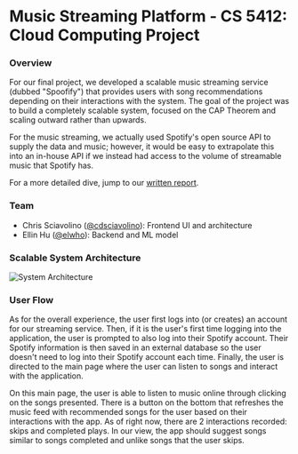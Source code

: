 # Music Streaming Platform - CS 5412: Cloud Computing Project

### Overview
For our final project, we developed a scalable music streaming service (dubbed "Spoofify") that provides users with song recommendations depending on their interactions with the system. The goal of the project was to build a completely scalable system, focused on the CAP Theorem and scaling outward rather than upwards. 

For the music streaming, we actually used Spotify's open source API to supply the data and music; however, it would be easy to extrapolate this into an in-house API if we instead had access to the volume of streamable music that Spotify has.

For a more detailed dive, jump to our [written report](https://github.com/cdsciavolino/cs5412-music-streaming/blob/master/Final-Report-Streaming-Music-System.pdf).

### Team
- Chris Sciavolino ([@cdsciavolino](https://github.com/cdsciavolino)): Frontend UI and architecture
- Ellin Hu ([@elwho](https://github.com/elwho)): Backend and ML model

### Scalable System Architecture
![System Architecture](https://github.com/cdsciavolino/cs5412-music-streaming/blob/master/_readme-assets/architecture-diagram.png "Music Streaming Platform Architecture")

### User Flow
As for the overall experience, the user first logs into (or creates) an account for our streaming service. Then, if it is the user's first time logging into the application, the user is prompted to also log into their Spotify account. Their Spotify information is then saved in an external database so the user doesn't need to log into their Spotify account each time. Finally, the user is directed to the main page where the user can listen to songs and interact with the application.

On this main page, the user is able to listen to music online through clicking on the songs presented. There is a button on the bottom that refreshes the music feed with recommended songs for the user based on their interactions with the app. As of right now, there are 2 interactions recorded: skips and completed plays. In our view, the app should suggest songs similar to songs completed and unlike songs that the user skips.
